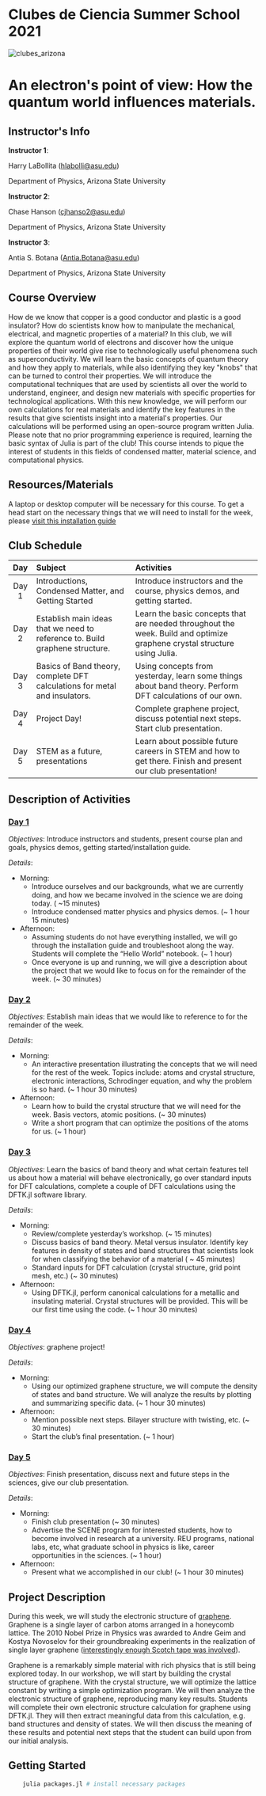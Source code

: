 # Clubes de Ciencia Summer School 2021

![clubes_arizona](img/clubes.png)

# An electron's point of view: How the quantum world influences materials.

## Instructor's Info

**Instructor 1**:

Harry LaBollita (<hlabolli@asu.edu>)

Department of Physics, Arizona State University

**Instructor 2**:

Chase Hanson (<cjhanso2@asu.edu>)

Department of Physics, Arizona State University


**Instructor 3**:

Antia S. Botana (<Antia.Botana@asu.edu>)

Department of Physics, Arizona State University


## Course Overview

How de we know that copper is a good conductor and plastic is a good insulator? How do scientists know how to manipulate the mechanical, electrical, and magnetic properties of a material? In this club, we will explore the quantum world of electrons and discover how the unique properties of their world give rise to technologically useful phenomena such as superconductivity. We will learn the basic concepts of quantum theory and how they apply to materials, while also identifying they key "knobs" that can be turned to control their properties. We will introduce the computational techniques that are used by scientists all over the world to understand, engineer, and design new materials with specific properties for technological applications. With this new knowledge, we will perform our own calculations for real materials and identify the key features in the results that give scientists insight into a material's properties. Our calculations will be performed using an open-source program written Julia. Please note that no prior programming experience is required, learning the basic syntax of Julia is part of the club! This course intends to pique the interest of students in this fields of condensed matter, material science, and computational physics.

## Resources/Materials

A laptop or desktop computer will be necessary for this course. To get a head start on the necessary things that we will need to install for the week, please [visit this installation guide](https://docs.google.com/document/u/0/d/1PnDlPSik45LADJd520Gzy4abgojxmO9gGSguv9IuT74/edit)

## Club Schedule 

| **Day** 			|	**Subject** 		| **Activities** |
|:-------------:|:-----------------------------|:--------------|
| Day 1                         | Introductions, Condensed Matter, and Getting Started | Introduce instructors and the course, physics demos, and getting started.|
| Day 2                         | Establish main ideas that we need to reference to. Build graphene structure. | Learn the basic concepts that are needed throughout the week. Build and optimize graphene crystal structure using Julia.|
| Day 3                         | Basics of Band theory, complete DFT calculations for metal and insulators. | Using concepts from yesterday, learn some things about band theory. Perform DFT calculations of our own.|
| Day 4                         | Project Day! | Complete graphene project, discuss potential next steps. Start club presentation.|
| Day 5                         | STEM as a future, presentations | Learn about possible future careers in STEM and how to get there. Finish and present our club presentation!|

## Description of Activities

### [Day 1](day1/)
*Objectives*: Introduce instructors and students, present course plan and goals, physics demos,    getting started/installation guide. 

*Details*:

 - Morning:
      - Introduce ourselves and our backgrounds, what we are currently doing, and how we became involved in the science we      are doing today. ( ~15 minutes)
      - Introduce condensed matter physics and physics demos. (~ 1 hour 15 minutes)
 - Afternoon:
      - Assuming students do not have everything installed, we will go through the installation guide and troubleshoot along the way. Students will complete the “Hello World” notebook. (~ 1 hour)
      - Once everyone is up and running, we will give a description about the project that we would like to focus on for the remainder of the week. (~ 30 minutes)

### [Day 2](day2/)
*Objectives*: Establish main ideas that we would like to reference to for the remainder of the week.

*Details*:

 - Morning:
      - An interactive presentation illustrating the concepts that we will need for the rest of the week. Topics include: atoms and crystal structure, electronic interactions, Schrodinger equation, and why the problem is so hard. (~ 1 hour 30 minutes)
 - Afternoon:
      - Learn how to build the crystal structure that we will need for the week. Basis vectors, atomic positions. (~ 30 minutes)
      - Write a short program that can optimize the positions of the atoms for us. (~ 1 hour)

### [Day 3](day3/)
*Objectives*: Learn the basics of band theory and what certain features tell us about how a material will behave electronically, go over standard inputs for DFT calculations, complete a couple of DFT calculations using the DFTK.jl software library.

*Details*:

 - Morning:
      - Review/complete yesterday’s workshop. (~ 15 minutes)
      - Discuss basics of band theory. Metal versus insulator. Identify key features in density of states and band structures that scientists look for when classifying the behavior of a material ( ~ 45 minutes)
      - Standard inputs for DFT calculation (crystal structure, grid point mesh, etc.) (~ 30 minutes)
 - Afternoon:
      - Using DFTK.jl, perform canonical calculations for a metallic and insulating material. Crystal structures will be provided. This will be our first time using the code. (~ 1 hour 30 minutes)

### [Day 4](day4/)
*Objectives*: graphene project!

*Details*:

 - Morning:
      - Using our optimized graphene structure, we will compute the density of states and band structure. We will analyze the results by plotting and summarizing specific data. (~ 1 hour 30 minutes)
 - Afternoon:
      - Mention possible next steps. Bilayer structure with twisting, etc. (~ 30 minutes)
      - Start the club’s final presentation. (~ 1 hour)
      
### [Day 5](day5/)
*Objectives*: Finish presentation, discuss next and future steps in the sciences, give our club presentation.

*Details*:

 - Morning:
      - Finish club presentation (~ 30 minutes)
      - Advertise the SCENE program for interested students, how to become involved in research at a university. REU programs, national labs, etc, what graduate school in physics is like, career opportunities in the sciences. (~ 1 hour)
 - Afternoon:
      - Present what we accomplished in our club! (~ 1 hour 30 minutes)

## Project Description 
During this week, we will study the electronic structure of [graphene](https://en.wikipedia.org/wiki/Graphene). Graphene is a single layer of carbon atoms arranged in a honeycomb lattice. The 2010 Nobel Prize in Physics was awarded to Andre Geim and Kostya Novoselov for their groundbreaking experiments in the realization of single layer graphene ([interestingly enough Scotch tape was involved](https://www.google.com/search?client=safari&rls=en&q=graphen+nobel+prize&ie=UTF-8&oe=UTF-8)).

Graphene is a remarkably simple material with rich physics that is still being explored today. In our workshop, we will start by building the crystal structure of graphene. With the crystal structure, we will optimize the lattice constant by writing a simple optimization program. We will then analyze the electronic structure of graphene, reproducing many key results. Students will complete their own electronic structure calculation for graphene using DFTK.jl. They will then extract meaningful data from this calculation, e.g. band structures and density of states. We will then discuss the meaning of these results and potential next steps that the student can build upon from our initial analysis.



## Getting Started
```julia
	julia packages.jl # install necessary packages
```
